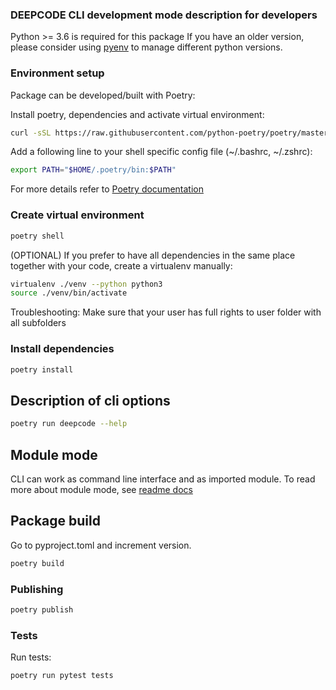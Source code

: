### DEEPCODE CLI development mode description for developers

Python >= 3.6 is required for this package
If you have an older version, please consider using [pyenv](https://realpython.com/intro-to-pyenv/) to manage different python versions.

### Environment setup

Package can be developed/built with Poetry:

Install poetry, dependencies and activate virtual environment:
```bash
curl -sSL https://raw.githubusercontent.com/python-poetry/poetry/master/get-poetry.py | python
```

Add a following line to your shell specific config file (~/.bashrc, ~/.zshrc):
```bash
export PATH="$HOME/.poetry/bin:$PATH"
```

For more details refer to [Poetry documentation](https://python-poetry.org/docs/)

### Create virtual environment
```bash
poetry shell
```

(OPTIONAL) If you prefer to have all dependencies in the same place together with your code, create a virtualenv manually:
```bash
virtualenv ./venv --python python3
source ./venv/bin/activate
```

Troubleshooting: Make sure that your user has full rights to user folder with all subfolders

### Install dependencies
```bash
poetry install
```

## Description of cli options

```bash
poetry run deepcode --help
```

## Module mode

CLI can work as command line interface and as imported module.
To read more about module mode, see [readme docs](README.md)

## Package build

Go to pyproject.toml and increment version.

```bash
poetry build
```

### Publishing

```bash
poetry publish
```

### Tests

Run tests:

```bash
poetry run pytest tests
```
